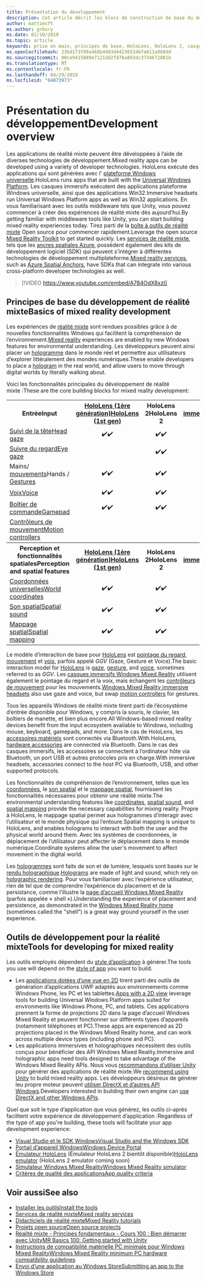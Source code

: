 ```yaml
---
title: Présentation du développement
description: Cet article décrit les blocs de construction de base du développement d’une application Windows Mixed Reality.
author: mattzmsft
ms.author: grbury
ms.date: 02/10/2019
ms.topic: article
keywords: prise en main, principes de base, HoloLens, HoloLens 2, casque immersif, Unity, Visual Studio
ms.openlocfilehash: 23bd173f89a468b4403d44236534bfe811a968dd
ms.sourcegitcommit: 90ce9415889e7121dd2fd76a893dc3734672881b
ms.translationtype: MT
ms.contentlocale: fr-FR
ms.lasthandoff: 04/29/2019
ms.locfileid: "64873973"
---
```

# <a name="development-overview"></a><span data-ttu-id="e8729-104">Présentation du développement</span><span class="sxs-lookup"><span data-stu-id="e8729-104">Development overview</span></span>

<span data-ttu-id="e8729-105">Les applications de réalité mixte peuvent être développées à l’aide de diverses technologies de développement.</span><span class="sxs-lookup"><span data-stu-id="e8729-105">Mixed reality apps can be developed using a variety of developer technologies.</span></span>  <span data-ttu-id="e8729-106">HoloLens exécute des applications qui sont générées avec l' [plateforme Windows universelle](https://dev.windows.com/getstarted).</span><span class="sxs-lookup"><span data-stu-id="e8729-106">HoloLens runs apps that are built with the [Universal Windows Platform](https://dev.windows.com/getstarted).</span></span>  <span data-ttu-id="e8729-107">Les casques immersifs exécutent des applications plateforme Windows universelle, ainsi que des applications Win32.</span><span class="sxs-lookup"><span data-stu-id="e8729-107">Immersive headsets run Universal Windows Platform apps as well as Win32 applications.</span></span>
<span data-ttu-id="e8729-108">En vous familiarisant avec les outils middleware tels que Unity, vous pouvez commencer à créer des expériences de réalité mixte dès aujourd’hui.</span><span class="sxs-lookup"><span data-stu-id="e8729-108">By getting familiar with middleware tools like Unity, you can start building mixed reality experiences today.</span></span>  <span data-ttu-id="e8729-109">Tirez parti de la [boîte à outils de réalité mixte](install-the-tools.md) Open source pour commencer rapidement.</span><span class="sxs-lookup"><span data-stu-id="e8729-109">Leverage the open source [Mixed Reality Toolkit](install-the-tools.md) to get started quickly.</span></span>
<span data-ttu-id="e8729-110">Les <a href="https://azure.microsoft.com/topic/mixed-reality" target="_blank">services de réalité mixte</a>, tels que les <a href="https://docs.microsoft.com/azure/spatial-anchors" target="_blank">ancres spatiales Azure</a>, possèdent également des kits de développement logiciel (SDK) qui peuvent s’intégrer à différentes technologies de développement multiplateforme.</span><span class="sxs-lookup"><span data-stu-id="e8729-110"><a href="https://azure.microsoft.com/topic/mixed-reality" target="_blank">Mixed reality services</a>, such as <a href="https://docs.microsoft.com/azure/spatial-anchors" target="_blank">Azure Spatial Anchors</a>, have SDKs that can integrate into various cross-platform developer technologies as well.</span></span>

>[!VIDEO https://www.youtube.com/embed/A784OdX8xzI]

## <a name="basics-of-mixed-reality-development"></a><span data-ttu-id="e8729-111">Principes de base du développement de réalité mixte</span><span class="sxs-lookup"><span data-stu-id="e8729-111">Basics of mixed reality development</span></span>

<span data-ttu-id="e8729-112">Les expériences de [réalité mixte](mixed-reality.md) sont rendues possibles grâce à de nouvelles fonctionnalités Windows qui facilitent la compréhension de l’environnement.</span><span class="sxs-lookup"><span data-stu-id="e8729-112">[Mixed reality](mixed-reality.md) experiences are enabled by new Windows features for environmental understanding.</span></span> <span data-ttu-id="e8729-113">Les développeurs peuvent ainsi placer un [hologramme](hologram.md) dans le monde réel et permettre aux utilisateurs d’explorer littéralement des mondes numériques.</span><span class="sxs-lookup"><span data-stu-id="e8729-113">These enable developers to place a [hologram](hologram.md) in the real world, and allow users to move through digital worlds by literally walking about.</span></span> 

<span data-ttu-id="e8729-114">Voici les fonctionnalités principales du développement de réalité mixte :</span><span class="sxs-lookup"><span data-stu-id="e8729-114">These are the core building blocks for mixed reality development:</span></span>

<table>
<tr>
<th><span data-ttu-id="e8729-115">Entrée</span><span class="sxs-lookup"><span data-stu-id="e8729-115">Input</span></span></th><th style="width:150px"> <span data-ttu-id="e8729-116"><a href="hololens-hardware-details.md">HoloLens (1ère génération)</a></span><span class="sxs-lookup"><span data-stu-id="e8729-116"><a href="hololens-hardware-details.md">HoloLens (1st gen)</a></span></span></th><th style="width:150px"><span data-ttu-id="e8729-117">HoloLens 2</span><span class="sxs-lookup"><span data-stu-id="e8729-117">HoloLens 2</span></span></th><th style="width:150px"> <span data-ttu-id="e8729-118"><a href="immersive-headset-hardware-details.md">Casques immersifs</a></span><span class="sxs-lookup"><span data-stu-id="e8729-118"><a href="immersive-headset-hardware-details.md">Immersive headsets</a></span></span></th>
</tr><tr>
<td> <span data-ttu-id="e8729-119"><a href="gaze.md">Suivi de la tête</a></span><span class="sxs-lookup"><span data-stu-id="e8729-119"><a href="gaze.md">Head gaze</a></span></span></td><td style="text-align: center;"><span data-ttu-id="e8729-120">✔️</span><span class="sxs-lookup"><span data-stu-id="e8729-120">✔️</span></span></td><td style="text-align: center;"><span data-ttu-id="e8729-121">✔️</span><span class="sxs-lookup"><span data-stu-id="e8729-121">✔️</span></span></td><td style="text-align: center;"><span data-ttu-id="e8729-122">✔️</span><span class="sxs-lookup"><span data-stu-id="e8729-122">✔️</span></span></td>
</tr><tr>
<td> <span data-ttu-id="e8729-123"><a href="gaze.md">Suivre du regard</a></span><span class="sxs-lookup"><span data-stu-id="e8729-123"><a href="gaze.md">Eye gaze</a></span></span></td><td></td><td style="text-align: center;"><span data-ttu-id="e8729-124">✔️</span><span class="sxs-lookup"><span data-stu-id="e8729-124">✔️</span></span></td><td></td>
</tr><tr>
<td> <span data-ttu-id="e8729-125">Mains/ <a href="gestures.md">mouvements</a></span><span class="sxs-lookup"><span data-stu-id="e8729-125">Hands / <a href="gestures.md">Gestures</a></span></span></td><td style="text-align: center;"><span data-ttu-id="e8729-126">✔️</span><span class="sxs-lookup"><span data-stu-id="e8729-126">✔️</span></span></td><td style="text-align: center;"><span data-ttu-id="e8729-127">✔️</span><span class="sxs-lookup"><span data-stu-id="e8729-127">✔️</span></span></td><td></td>
</tr><tr>
<td> <span data-ttu-id="e8729-128"><a href="voice-input.md">Voix</a></span><span class="sxs-lookup"><span data-stu-id="e8729-128"><a href="voice-input.md">Voice</a></span></span></td><td style="text-align: center;"><span data-ttu-id="e8729-129">✔️</span><span class="sxs-lookup"><span data-stu-id="e8729-129">✔️</span></span></td><td style="text-align: center;"><span data-ttu-id="e8729-130">✔️</span><span class="sxs-lookup"><span data-stu-id="e8729-130">✔️</span></span></td><td style="text-align: center;"><span data-ttu-id="e8729-131">✔️</span><span class="sxs-lookup"><span data-stu-id="e8729-131">✔️</span></span></td>
</tr><tr>
<td> <span data-ttu-id="e8729-132"><a href="hardware-accessories.md">Boîtier de commande</a></span><span class="sxs-lookup"><span data-stu-id="e8729-132"><a href="hardware-accessories.md">Gamepad</a></span></span></td><td style="text-align: center;"><span data-ttu-id="e8729-133">✔️</span><span class="sxs-lookup"><span data-stu-id="e8729-133">✔️</span></span></td><td style="text-align: center;"><span data-ttu-id="e8729-134">✔️</span><span class="sxs-lookup"><span data-stu-id="e8729-134">✔️</span></span></td><td style="text-align: center;"><span data-ttu-id="e8729-135">✔️</span><span class="sxs-lookup"><span data-stu-id="e8729-135">✔️</span></span></td>
</tr><tr>
<td> <span data-ttu-id="e8729-136"><a href="motion-controllers.md">Contrôleurs de mouvement</a></span><span class="sxs-lookup"><span data-stu-id="e8729-136"><a href="motion-controllers.md">Motion controllers</a></span></span></td><td></td><td></td><td style="text-align: center;"><span data-ttu-id="e8729-137">✔️</span><span class="sxs-lookup"><span data-stu-id="e8729-137">✔️</span></span></td>
</tr><tr>
<th> <span data-ttu-id="e8729-138">Perception et fonctionnalités spatiales</span><span class="sxs-lookup"><span data-stu-id="e8729-138">Perception and spatial features</span></span></th><th style="width:150px"> <span data-ttu-id="e8729-139"><a href="hololens-hardware-details.md">HoloLens (1ère génération)</a></span><span class="sxs-lookup"><span data-stu-id="e8729-139"><a href="hololens-hardware-details.md">HoloLens (1st gen)</a></span></span></th><th style="width:150px"><span data-ttu-id="e8729-140">HoloLens 2</span><span class="sxs-lookup"><span data-stu-id="e8729-140">HoloLens 2</span></span></th><th style="width:150px"> <span data-ttu-id="e8729-141"><a href="immersive-headset-hardware-details.md">Casques immersifs</a></span><span class="sxs-lookup"><span data-stu-id="e8729-141"><a href="immersive-headset-hardware-details.md">Immersive headsets</a></span></span></th>
</tr><tr>
<td> <span data-ttu-id="e8729-142"><a href="coordinate-systems.md">Coordonnées universelles</a></span><span class="sxs-lookup"><span data-stu-id="e8729-142"><a href="coordinate-systems.md">World coordinates</a></span></span></td><td style="text-align: center;"><span data-ttu-id="e8729-143">✔️</span><span class="sxs-lookup"><span data-stu-id="e8729-143">✔️</span></span></td><td style="text-align: center;"><span data-ttu-id="e8729-144">✔️</span><span class="sxs-lookup"><span data-stu-id="e8729-144">✔️</span></span></td><td style="text-align: center;"><span data-ttu-id="e8729-145">✔️</span><span class="sxs-lookup"><span data-stu-id="e8729-145">✔️</span></span></td>
</tr><tr>
<td> <span data-ttu-id="e8729-146"><a href="spatial-sound.md">Son spatial</a></span><span class="sxs-lookup"><span data-stu-id="e8729-146"><a href="spatial-sound.md">Spatial sound</a></span></span></td><td style="text-align: center;"><span data-ttu-id="e8729-147">✔️</span><span class="sxs-lookup"><span data-stu-id="e8729-147">✔️</span></span></td><td style="text-align: center;"><span data-ttu-id="e8729-148">✔️</span><span class="sxs-lookup"><span data-stu-id="e8729-148">✔️</span></span></td><td style="text-align: center;"><span data-ttu-id="e8729-149">✔️</span><span class="sxs-lookup"><span data-stu-id="e8729-149">✔️</span></span></td>
</tr><tr>
<td> <span data-ttu-id="e8729-150"><a href="spatial-mapping.md">Mappage spatial</a></span><span class="sxs-lookup"><span data-stu-id="e8729-150"><a href="spatial-mapping.md">Spatial mapping</a></span></span></td><td style="text-align: center;"><span data-ttu-id="e8729-151">✔️</span><span class="sxs-lookup"><span data-stu-id="e8729-151">✔️</span></span></td><td style="text-align: center;"><span data-ttu-id="e8729-152">✔️</span><span class="sxs-lookup"><span data-stu-id="e8729-152">✔️</span></span></td><td></td>
</tr>
</table>



<span data-ttu-id="e8729-153">Le modèle d’interaction de base pour [HoloLens](hololens-hardware-details.md) est [pointage du regard](gaze.md), [mouvement](gestures.md) et [voix](voice-input.md), parfois appelé *GGV* (Gaze, Gesture et Voice).</span><span class="sxs-lookup"><span data-stu-id="e8729-153">The basic interaction model for [HoloLens](hololens-hardware-details.md) is [gaze](gaze.md), [gesture](gestures.md), and [voice](voice-input.md), sometimes referred to as *GGV*.</span></span> <span data-ttu-id="e8729-154">Les [casques immersifs Windows Mixed Reality](immersive-headset-hardware-details.md) utilisent également le pointage du regard et la voix, mais échangent les [contrôleurs de mouvement](motion-controllers.md) pour les mouvements.</span><span class="sxs-lookup"><span data-stu-id="e8729-154">[Windows Mixed Reality immersive headsets](immersive-headset-hardware-details.md) also use gaze and voice, but swap [motion controllers](motion-controllers.md) for gestures.</span></span>


<span data-ttu-id="e8729-155">Tous les appareils Windows de réalité mixte tirent parti de l’écosystème d’entrée disponible pour Windows, y compris la souris, le clavier, les boîtiers de manette, et bien plus encore.</span><span class="sxs-lookup"><span data-stu-id="e8729-155">All Windows-based mixed reality devices benefit from the input ecosystem available to Windows, including mouse, keyboard, gamepads, and more.</span></span> <span data-ttu-id="e8729-156">Dans le cas de HoloLens, les [accessoires matériels](hardware-accessories.md) sont connectés via Bluetooth.</span><span class="sxs-lookup"><span data-stu-id="e8729-156">With HoloLens, [hardware accessories](hardware-accessories.md) are connected via Bluetooth.</span></span> <span data-ttu-id="e8729-157">Dans le cas des casques immersifs, les accessoires se connectent à l’ordinateur hôte via Bluetooth, un port USB et autres protocoles pris en charge.</span><span class="sxs-lookup"><span data-stu-id="e8729-157">With immersive headsets, accessories connect to the host PC via Bluetooth, USB, and other supported protocols.</span></span>

<span data-ttu-id="e8729-158">Les fonctionnalités de compréhension de l’environnement, telles que les [coordonnées](coordinate-systems.md), le [son spatial](spatial-sound.md) et le [mappage spatial](spatial-mapping.md), fournissent les fonctionnalités nécessaires pour obtenir une réalité mixte.</span><span class="sxs-lookup"><span data-stu-id="e8729-158">The environmental understanding features like [coordinates](coordinate-systems.md), [spatial sound](spatial-sound.md), and [spatial mapping](spatial-mapping.md) provide the necessary capabilities for mixing reality.</span></span> <span data-ttu-id="e8729-159">Propre à HoloLens, le mappage spatial permet aux hologrammes d’interagir avec l’utilisateur et le monde physique qui l’entoure.</span><span class="sxs-lookup"><span data-stu-id="e8729-159">Spatial mapping is unique to HoloLens, and enables holograms to interact with both the user and the physical world around them.</span></span> <span data-ttu-id="e8729-160">Avec les systèmes de coordonnées, le déplacement de l’utilisateur peut affecter le déplacement dans le monde numérique.</span><span class="sxs-lookup"><span data-stu-id="e8729-160">Coordinate systems allow the user's movement to affect movement in the digital world.</span></span>

<span data-ttu-id="e8729-161">Les [hologrammes](hologram.md) sont faits de son et de lumière, lesquels sont basés sur le [rendu holographique](rendering.md).</span><span class="sxs-lookup"><span data-stu-id="e8729-161">[Holograms](hologram.md) are made of light and sound, which rely on [holographic rendering](rendering.md).</span></span> <span data-ttu-id="e8729-162">Pour vous familiariser avec l’expérience utilisateur, rien de tel que de comprendre l’expérience du placement et de la persistance, comme l’illustre la [page d’accueil Windows Mixed Reality](navigating-the-windows-mixed-reality-home.md) (parfois appelée « shell »).</span><span class="sxs-lookup"><span data-stu-id="e8729-162">Understanding the experience of placement and persistence, as demonstrated in the [Windows Mixed Reality home](navigating-the-windows-mixed-reality-home.md) (sometimes called the "shell") is a great way ground yourself in the user experience.</span></span>

## <a name="tools-for-developing-for-mixed-reality"></a><span data-ttu-id="e8729-163">Outils de développement pour la réalité mixte</span><span class="sxs-lookup"><span data-stu-id="e8729-163">Tools for developing for mixed reality</span></span>

<span data-ttu-id="e8729-164">Les outils employés dépendent du [style d’application](app-views.md) à générer.</span><span class="sxs-lookup"><span data-stu-id="e8729-164">The tools you use will depend on the [style of app](app-views.md) you want to build.</span></span>
* <span data-ttu-id="e8729-165">Les [applications dotées d’une vue en 2D](building-2d-apps.md) tirent parti des outils de génération d’applications UWP adaptés aux environnements comme Windows Phone, les PC et les tablettes.</span><span class="sxs-lookup"><span data-stu-id="e8729-165">[Apps with a 2D view](building-2d-apps.md) leverage tools for building Universal Windows Platform apps suited for environments like Windows Phone, PC, and tablets.</span></span> <span data-ttu-id="e8729-166">Ces applications prennent la forme de projections 2D dans la page d’accueil Windows Mixed Reality et peuvent fonctionner sur différents types d’appareils (notamment téléphones et PC).</span><span class="sxs-lookup"><span data-stu-id="e8729-166">These apps are experienced as 2D projections placed in the Windows Mixed Reality home, and can work across multiple device types (including phone and PC).</span></span>
* <span data-ttu-id="e8729-167">Les applications immersives et holographiques nécessitent des outils conçus pour bénéficier des API Windows Mixed Reality.</span><span class="sxs-lookup"><span data-stu-id="e8729-167">Immersive and holographic apps need tools designed to take advantage of the Windows Mixed Reality APIs.</span></span> <span data-ttu-id="e8729-168">Nous vous [recommandons d’utiliser Unity](unity-development-overview.md) pour générer des applications de réalité mixte.</span><span class="sxs-lookup"><span data-stu-id="e8729-168">We [recommend using Unity](unity-development-overview.md) to build mixed reality apps.</span></span> <span data-ttu-id="e8729-169">Les développeurs désireux de générer leu propre moteur peuvent [utiliser DirectX et d’autres API Windows](directx-development-overview.md).</span><span class="sxs-lookup"><span data-stu-id="e8729-169">Developers interested in building their own engine can [use DirectX and other Windows APIs](directx-development-overview.md).</span></span>

<span data-ttu-id="e8729-170">Quel que soit le type d’application que vous générez, les outils ci-après facilitent votre expérience de développement d’application :</span><span class="sxs-lookup"><span data-stu-id="e8729-170">Regardless of the type of app you're building, these tools will facilitate your app development experience:</span></span>
* [<span data-ttu-id="e8729-171">Visual Studio et le SDK Windows</span><span class="sxs-lookup"><span data-stu-id="e8729-171">Visual Studio and the Windows SDK</span></span>](using-visual-studio.md)
* [<span data-ttu-id="e8729-172">Portail d’appareil Windows</span><span class="sxs-lookup"><span data-stu-id="e8729-172">Windows Device Portal</span></span>](using-the-windows-device-portal.md)
* <span data-ttu-id="e8729-173">[Émulateur HoloLens](using-the-hololens-emulator.md) (Émulateur HoloLens 2 bientôt disponible)</span><span class="sxs-lookup"><span data-stu-id="e8729-173">[HoloLens emulator](using-the-hololens-emulator.md) (HoloLens 2 emulator coming soon)</span></span>
* [<span data-ttu-id="e8729-174">Simulateur Windows Mixed Reality</span><span class="sxs-lookup"><span data-stu-id="e8729-174">Windows Mixed Reality simulator</span></span>](using-the-windows-mixed-reality-simulator.md)
* [<span data-ttu-id="e8729-175">Critères de qualité des applications</span><span class="sxs-lookup"><span data-stu-id="e8729-175">App quality criteria</span></span>](app-quality-criteria.md)

## <a name="see-also"></a><span data-ttu-id="e8729-176">Voir aussi</span><span class="sxs-lookup"><span data-stu-id="e8729-176">See also</span></span>
* [<span data-ttu-id="e8729-177">Installer les outils</span><span class="sxs-lookup"><span data-stu-id="e8729-177">Install the tools</span></span>](install-the-tools.md)
* <span data-ttu-id="e8729-178"><a href="https://azure.microsoft.com/topic/mixed-reality" target="_blank">Services de réalité mixte</a></span><span class="sxs-lookup"><span data-stu-id="e8729-178"><a href="https://azure.microsoft.com/topic/mixed-reality" target="_blank">Mixed reality services</a></span></span>
* [<span data-ttu-id="e8729-179">Didacticiels de réalité mixte</span><span class="sxs-lookup"><span data-stu-id="e8729-179">Mixed Reality tutorials</span></span>](tutorials.md)
* [<span data-ttu-id="e8729-180">Projets open source</span><span class="sxs-lookup"><span data-stu-id="e8729-180">Open source projects</span></span>](open-source-projects.md)
* [<span data-ttu-id="e8729-181">Réalité mixte - Principes fondamentaux - Cours 100 : Bien démarrer avec Unity</span><span class="sxs-lookup"><span data-stu-id="e8729-181">MR Basics 100: Getting started with Unity</span></span>](holograms-100.md)
* [<span data-ttu-id="e8729-182">Instructions de compatibilité matérielle PC minimale pour Windows Mixed Reality</span><span class="sxs-lookup"><span data-stu-id="e8729-182">Windows Mixed Reality minimum PC hardware compatibility guidelines</span></span>](https://docs.microsoft.com/windows/mixed-reality/enthusiast-guide/windows-mixed-reality-minimum-pc-hardware-compatibility-guidelines)
* [<span data-ttu-id="e8729-183">Envoi d’une application au Windows Store</span><span class="sxs-lookup"><span data-stu-id="e8729-183">Submitting an app to the Windows Store</span></span>](submitting-an-app-to-the-microsoft-store.md)
